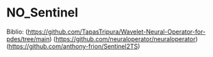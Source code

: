 # NO_Sentinel

Biblio:
(https://github.com/TapasTripura/Wavelet-Neural-Operator-for-pdes/tree/main)
(https://github.com/neuraloperator/neuraloperator)
(https://github.com/anthony-frion/Sentinel2TS)

